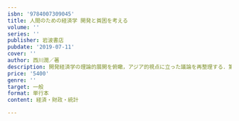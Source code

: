 ```yaml
---
isbn: '9784007309045'
title: 人間のための経済学 開発と貧困を考える
volume: ''
series: ''
publisher: 岩波書店
pubdate: '2019-07-11'
cover: ''
author: 西川潤／著
description: 開発経済学の理論的展開を俯瞰，アジア的視点に立った議論を再整理する．第5回国際開発研究大来賞受賞．
price: '5400'
genre: ''
target: 一般
format: 単行本
content: 経済・財政・統計

---
```

